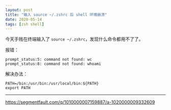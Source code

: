 ```yaml
---
layout: post
title: "输入 source ~/.zshrc 后 shell 环境崩溃"
date: 2020-05-14
tags: [zsh shell]
---
```


今天手贱在终端输入了 `source ~/.zshrc`，发现什么命令都用不了了。

报错：

```
prompt_status:5: command not found: wc
prompt_status:8: command not found: whoami
```

解决办法：

```
PATH=/bin:/usr/bin:/usr/local/bin:${PATH}
export PATH
```

---

https://segmentfault.com/q/1010000007159887/a-1020000009332609
